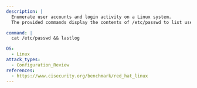 ```yaml
---
description: |
  Enumerate user accounts and login activity on a Linux system. 
  The provided commands display the contents of /etc/passwd to list user accounts and use lastlog to show the last login times for each user, aiding in configuration review and security assessment.

command: |
  cat /etc/passwd && lastlog

OS:
  - Linux
attack_types:
  - Configuration_Review
references:
  - https://www.cisecurity.org/benchmark/red_hat_linux
---
```


